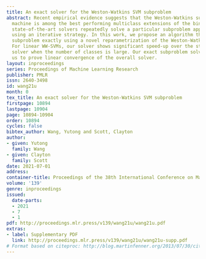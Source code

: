 ```yaml
---
title: An exact solver for the Weston-Watkins SVM subproblem
abstract: Recent empirical evidence suggests that the Weston-Watkins support vector
  machine is among the best performing multiclass extensions of the binary SVM. Current
  state-of-the-art solvers repeatedly solve a particular subproblem approximately
  using an iterative strategy. In this work, we propose an algorithm that solves the
  subproblem exactly using a novel reparametrization of the Weston-Watkins dual problem.
  For linear WW-SVMs, our solver shows significant speed-up over the state-of-the-art
  solver when the number of classes is large. Our exact subproblem solver also allows
  us to prove linear convergence of the overall solver.
layout: inproceedings
series: Proceedings of Machine Learning Research
publisher: PMLR
issn: 2640-3498
id: wang21u
month: 0
tex_title: An exact solver for the Weston-Watkins SVM subproblem
firstpage: 10894
lastpage: 10904
page: 10894-10904
order: 10894
cycles: false
bibtex_author: Wang, Yutong and Scott, Clayton
author:
- given: Yutong
  family: Wang
- given: Clayton
  family: Scott
date: 2021-07-01
address:
container-title: Proceedings of the 38th International Conference on Machine Learning
volume: '139'
genre: inproceedings
issued:
  date-parts:
  - 2021
  - 7
  - 1
pdf: http://proceedings.mlr.press/v139/wang21u/wang21u.pdf
extras:
- label: Supplementary PDF
  link: http://proceedings.mlr.press/v139/wang21u/wang21u-supp.pdf
# Format based on citeproc: http://blog.martinfenner.org/2013/07/30/citeproc-yaml-for-bibliographies/
---
```

